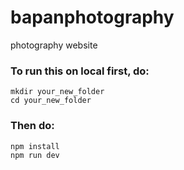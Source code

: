 # bapanphotography
photography website
### To run this on local first, do:
```
mkdir your_new_folder
cd your_new_folder
```
### Then do:
```
npm install
npm run dev
```
